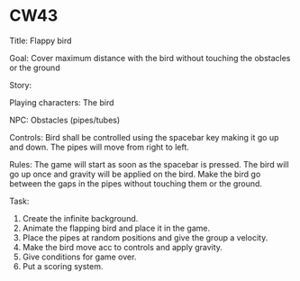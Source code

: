 # CW43
Title: Flappy bird

Goal: Cover maximum distance with the bird without touching the obstacles or the ground

Story: 

Playing characters: The bird

NPC: Obstacles (pipes/tubes)

Controls: Bird shall be controlled using the spacebar key making it go up and down. The pipes will move from right to left.

Rules: The game will start as soon as the spacebar is pressed. The bird will go up once and gravity will be applied on the bird. Make the bird go between the gaps in the pipes without touching them or the ground.

Task:
1. Create the infinite background.
2. Animate the flapping bird and place it in the game.
3. Place the pipes at random positions and give the group a velocity.
4. Make the bird move acc to controls and apply gravity.
5. Give conditions for game over.
6. Put a scoring system.


